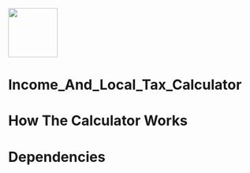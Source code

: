 <img align="center" width="100" height="100" src="https://user-images.githubusercontent.com/59189020/130250588-5822fd66-69de-4cea-bc11-2a2960623580.png">

# Income_And_Local_Tax_Calculator

# How The Calculator Works

# Dependencies
